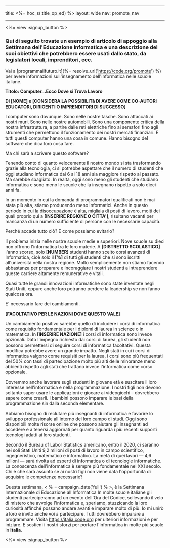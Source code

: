 * * *

title: <%= hoc_s(:title_op_ed) %> layout: wide nav: promote_nav

* * *

<%= view :signup_button %>

### Qui di seguito trovate un esempio di articolo di appoggio alla Settimana dell'Educazione Informatica e una descrizione dei suoi obiettivi che potrebbero essere usati dallo stato, da legislatori locali, imprenditori, ecc.

  


Vai a [programmailfuturo.it](%= resolve_url('https://code.org/promote') %) per avere informazioni sull'insegnamento dell'informatica nelle scuole italiane.

**Titolo: Computer…Ecco Dove si Trova Lavoro**

**Di [NOME] e [CONSIDERA LA POSSIBILITà DI AVERE COME CO-AUTORI EDUCATORi, DIRIGENTI O IMPRENDITORI DI SUCCESSO]**

I computer sono dovunque. Sono nelle nostre tasche. Sono attaccati ai nostri muri. Sono nelle nostre automobili. Sono una componente critica della nostra infrastruttura, a partire dalle reti elettriche fino ai semafori fino agli strumenti che permettono il funzionamento dei nostri mercati finanziari. E tutti questi computer hanno una cosa in comune. Hanno bisogno del software che dica loro cosa fare.

Ma chi sarà a scrivere questo software?

Tenendo conto di quanto velocemente il nostro mondo si sta trasformando grazie alla tecnologia, ci si potrebbe aspettare che il numero di studenti che oggi studiano informatica dai 6 ai 18 anni sia maggiore rispetto al passato. Ma sarebbe sbagliato. In realtà, oggi sono meno gli studenti che studiano informatica e sono meno le scuole che la insegnano rispetto a solo dieci anni fa.

In un momento in cui la domanda di programmatori qualificati non è mai stata più alta, stiamo producendo meno informatici. Anche in questo periodo in cui la disoccupazione è alta, migliaia di posti di lavoro, molti dei quali proprio qui a **[INSERIRE REGIONE O CITTA']**, risultano vacanti per mancanza di un numero sufficiente di persone con le necessarie capacità.

Perché accade tutto ciò? E come possiamo evitarlo?

Il problema inizia nelle nostre scuole medie e superiori. Nove scuole su dieci non offrono l'informatica tra le loro materie. A **[DISTRETTO SCOLASTICO]** l'anno scorso, solo **[NUMBER]** studenti hanno scelto corsi avanzati di Informatica, cioè solo il **[%]** di tutti gli studenti che si sono iscritti all'università nella nostra regione. Molto semplicemente non stiamo facendo abbastanza per preparare e incoraggiare i nostri studenti a intraprendere queste carriere altamente remunerative e vitali.

Quasi tutte le grandi innovazioni informatiche sono state inventate negli Stati Uniti, eppure anche loro potranno perdere la leadership se non fanno qualcosa ora.

E' necessario fare dei cambiamenti.

**[FACOLTATIVO PER LE NAZIONI DOVE QUESTO VALE]**

Un cambiamento positivo sarebbe quello di includere i corsi di informatica come requisito fondamentale per i diplomi di laurea in scienze o in matematica. In **[INSERIRE NAZIONE]** i corsi di informatica sono invece opzionali. Dato l'impegno richiesto dai corsi di laurea, gli studenti non possono permettersi di seguire corsi di informatica facoltativi. Questa modifica potrebbe avere un grande impatto. Negli stati in cui i corsi di informatica valgono come requisiti per la laurea, i corsi sono più frequentati del 50% con tassi di partecipazione molto più alti delle minoranze meno abbienti rispetto agli stati che trattano invece l'informatica come corso opzionale.

Dovremmo anche lavorare sugli studenti in giovane età e suscitare il loro interesse nell'informatica e nella programmazione. I nostri figli non devono soltanto saper usare le applicazioni e giocare ai videogiochi – dovrebbero sapere come crearli. I bambini possono imparare le basi della programmazione sin dalla seconda elementare.

Abbiamo bisogno di reclutare più insegnanti di informatica e favorire lo sviluppo professionale all'interno del loro campo di studi. Oggi sono disponibili molte risorse online che possono aiutare gli insegnanti ad accedere e a tenersi aggiornati per quanto riguarda i più recenti supporti tecnologi adatti ai loro studenti.

Secondo il Bureau of Labor Statistics americano, entro il 2020, ci saranno nei soli Stati Uniti 9,2 milioni di posti di lavoro in campo scientifico, ingegneristico, matematico e informatico. La metà di quei lavori — 4,6 milioni — sarà rivolta ad esperti di informatica o di tecnologie informatiche. La conoscenza dell'informatica è sempre più fondamentale nel XXI secolo. Chi è che sarà assunto se ai nostri figli non viene data l'opportunità di acquisire le competenze necessarie?

Questa settimana, < % = campaign_date('full') % >, è la Settimana Internazionale di Educazione all'Informatica In molte scuole italiane gli studenti parteciperanno ad un evento dell'Ora del Codice, sollevando il velo di mistero che avvolge l'informatica e, speriamo, stuzzicando la loro curiosità affinché possano andare avanti e imparare molto di più. Io mi unirò a loro e invito anche voi a partecipare. Tutti dovrebbero imparare a programmare. Visita https://italia.code.org per ulteriori informazioni e per iniziare. E sostieni i nostri sforzi per portare l'informatica in molte più scuole in **Italia**.

<%= view :signup_button %>